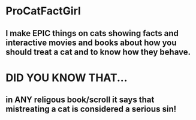 # ProCatFactGirl
## I make EPIC things on cats showing facts and interactive movies and books about how you should treat a cat and to know how they behave.

# DID YOU KNOW THAT...
## in ANY religous book/scroll                                                                                                              it says that mistreating a cat                                                                                                           is considered a serious sin!
